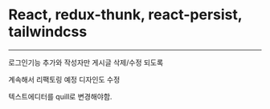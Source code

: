 # React, redux-thunk, react-persist, tailwindcss

---

로그인기능 추가와 작성자만 게시글 삭제/수정 되도록

계속해서 리팩토링 예정 디자인도 수정

텍스트에디터를 quill로 변경해야함.
